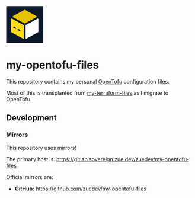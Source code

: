 <img src=".gitlab/repoImage.png" height="100"/>

# my-opentofu-files

This repository contains my personal [OpenTofu](https://opentofu.org/) configuration files.

Most of this is transplanted from [my-terraform-files](https://gitlab.sovereign.zue.dev/zuedev/my-terraform-files) as I migrate to OpenTofu.

## Development

### Mirrors

This repository uses mirrors!

The primary host is: https://gitlab.sovereign.zue.dev/zuedev/my-opentofu-files

Official mirrors are:

- **GitHub:** https://github.com/zuedev/my-opentofu-files
